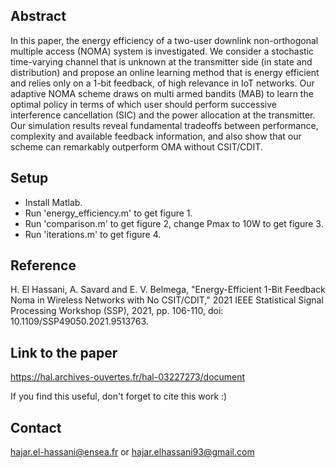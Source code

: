 ## Abstract

In this paper, the energy efficiency of a two-user downlink non-orthogonal multiple access (NOMA) system is investigated. We consider a stochastic time-varying channel that is unknown at the transmitter side (in state and distribution) and propose an online learning method that is energy efficient and relies only on a 1-bit feedback, of high relevance in IoT networks. Our adaptive NOMA scheme draws on multi armed bandits (MAB) to learn the optimal policy in terms of which user should perform successive interference cancellation (SIC) and the power allocation at the transmitter. Our simulation results reveal fundamental tradeoffs between performance, complexity and available feedback information, and also show that our scheme can remarkably outperform OMA without CSIT/CDIT.

## Setup
* Install Matlab.
* Run 'energy_efficiency.m' to get figure 1.
* Run 'comparison.m' to get figure 2, change Pmax to 10W to get figure 3.
* Run 'iterations.m' to get figure 4.

## Reference
H. El Hassani, A. Savard and E. V. Belmega, "Energy-Efficient 1-Bit Feedback Noma in Wireless Networks with No CSIT/CDIT," 2021 IEEE Statistical Signal Processing Workshop (SSP), 2021, pp. 106-110, doi: 10.1109/SSP49050.2021.9513763.

## Link to the paper
https://hal.archives-ouvertes.fr/hal-03227273/document

If you find this useful, don't forget to cite this work :)

## Contact
hajar.el-hassani@ensea.fr or hajar.elhassani93@gmail.com
